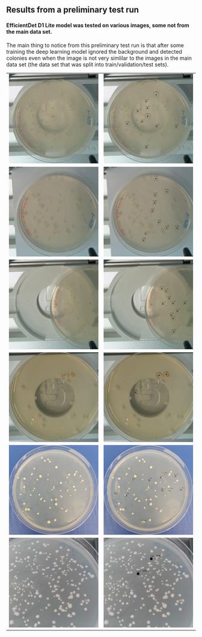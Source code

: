 ## Results from a preliminary test run

#### EfficientDet D1 Lite model was tested on various images, some not from the main data set.<br>
The main thing to notice from this preliminary test run is that after some training the deep learning model ignored the background and detected colonies even when the image is not very simlilar to the images in the main data set (the data set that was split into train/validation/test sets).
<table>
<td><img src=https://github.com/peter-426/colony-picker/blob/main/results/images-preliminary-tests/1.jpg  width=500 > </td>
<td><img src=https://github.com/peter-426/colony-picker/blob/main/results/images-preliminary-tests/1-thresh=0.10.png  width=500 > </td>
<tr>
<td><img src=https://github.com/peter-426/colony-picker/blob/main/results/images-preliminary-tests/2.jpg  width=500 > </td>	
<td><img src=https://github.com/peter-426/colony-picker/blob/main/results/images-preliminary-tests/2-thresh=0.10.png  width=500 > </td>	
<tr>
<td><img src=https://github.com/peter-426/colony-picker/blob/main/results/images-preliminary-tests/3.jpg  width=500 > </td>	
<td><img src=https://github.com/peter-426/colony-picker/blob/main/results/images-preliminary-tests/3-thresh=0.10.png  width=500 > </td>	
<tr>
<td><img src=https://github.com/peter-426/colony-picker/blob/main/results/images-preliminary-tests/car-test.jpg  width=500 > </td>	
<td><img src=https://github.com/peter-426/colony-picker/blob/main/results/images-preliminary-tests/car-test-thresh=0.30.png  width=500 > </td>	
<tr>
<td><img src=https://github.com/peter-426/colony-picker/blob/main/results/images-preliminary-tests/434.jpg  width=500 > </td>	
<td><img src=https://github.com/peter-426/colony-picker/blob/main/results/images-preliminary-tests/434-thresh=0.10.png  width=500 > </td>	
<tr>
<td><img src=https://github.com/peter-426/colony-picker/blob/main/results/images-preliminary-tests/carotene-01-600-600.jpg  width=500 > </td>	
<td><img src=https://github.com/peter-426/colony-picker/blob/main/results/images-preliminary-tests/carotene-01-600-600-thresh=0.25.png  width=500 > </td>	
</table>